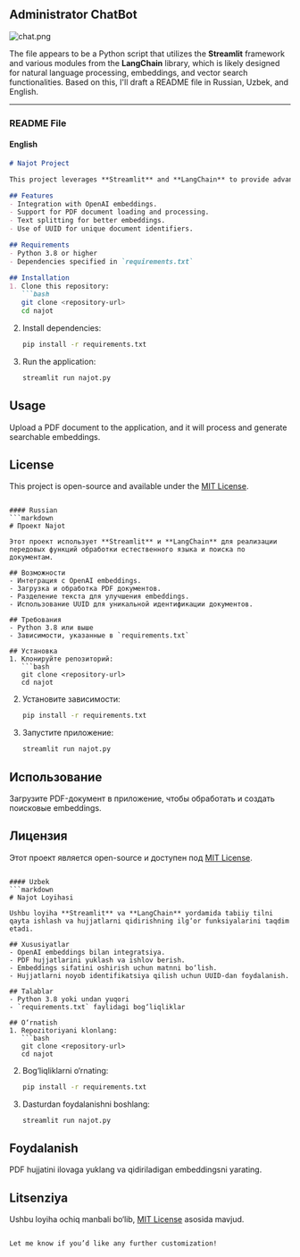 ## Administrator ChatBot
![chat.png]()

The file appears to be a Python script that utilizes the **Streamlit** framework and various modules from the **LangChain** library, which is likely designed for natural language processing, embeddings, and vector search functionalities. Based on this, I'll draft a README file in Russian, Uzbek, and English.

---

### README File

#### English
```markdown
# Najot Project

This project leverages **Streamlit** and **LangChain** to provide advanced natural language processing and document search functionalities.

## Features
- Integration with OpenAI embeddings.
- Support for PDF document loading and processing.
- Text splitting for better embeddings.
- Use of UUID for unique document identifiers.

## Requirements
- Python 3.8 or higher
- Dependencies specified in `requirements.txt`

## Installation
1. Clone this repository:
   ```bash
   git clone <repository-url>
   cd najot
   ```
2. Install dependencies:
   ```bash
   pip install -r requirements.txt
   ```
3. Run the application:
   ```bash
   streamlit run najot.py
   ```

## Usage
Upload a PDF document to the application, and it will process and generate searchable embeddings.

## License
This project is open-source and available under the [MIT License](LICENSE).
```

#### Russian
```markdown
# Проект Najot

Этот проект использует **Streamlit** и **LangChain** для реализации передовых функций обработки естественного языка и поиска по документам.

## Возможности
- Интеграция с OpenAI embeddings.
- Загрузка и обработка PDF документов.
- Разделение текста для улучшения embeddings.
- Использование UUID для уникальной идентификации документов.

## Требования
- Python 3.8 или выше
- Зависимости, указанные в `requirements.txt`

## Установка
1. Клонируйте репозиторий:
   ```bash
   git clone <repository-url>
   cd najot
   ```
2. Установите зависимости:
   ```bash
   pip install -r requirements.txt
   ```
3. Запустите приложение:
   ```bash
   streamlit run najot.py
   ```

## Использование
Загрузите PDF-документ в приложение, чтобы обработать и создать поисковые embeddings.

## Лицензия
Этот проект является open-source и доступен под [MIT License](LICENSE).
```

#### Uzbek
```markdown
# Najot Loyihasi

Ushbu loyiha **Streamlit** va **LangChain** yordamida tabiiy tilni qayta ishlash va hujjatlarni qidirishning ilg‘or funksiyalarini taqdim etadi.

## Xususiyatlar
- OpenAI embeddings bilan integratsiya.
- PDF hujjatlarini yuklash va ishlov berish.
- Embeddings sifatini oshirish uchun matnni bo‘lish.
- Hujjatlarni noyob identifikatsiya qilish uchun UUID-dan foydalanish.

## Talablar
- Python 3.8 yoki undan yuqori
- `requirements.txt` faylidagi bog‘liqliklar

## O‘rnatish
1. Repozitoriyani klonlang:
   ```bash
   git clone <repository-url>
   cd najot
   ```
2. Bog‘liqliklarni o‘rnating:
   ```bash
   pip install -r requirements.txt
   ```
3. Dasturdan foydalanishni boshlang:
   ```bash
   streamlit run najot.py
   ```

## Foydalanish
PDF hujjatini ilovaga yuklang va qidiriladigan embeddingsni yarating.

## Litsenziya
Ushbu loyiha ochiq manbali bo‘lib, [MIT License](LICENSE) asosida mavjud.
```

Let me know if you’d like any further customization!
